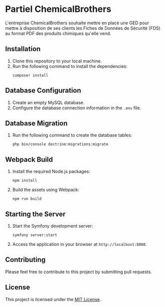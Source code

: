 # Partiel ChemicalBrothers

L'entreprise ChemicalBrothers souhaite mettre en place une GED pour mettre à disposition de ses clients les Fiches de Données de Sécurité (FDS) au format PDF des produits chimiques qu'elle vend.


## Installation

1. Clone this repository to your local machine.
2. Run the following command to install the dependencies:
    ```shell
    composer install
    ```

## Database Configuration

1. Create an empty MySQL database.
2. Configure the database connection information in the `.env` file.

## Database Migration

1. Run the following command to create the database tables:
    ```shell
    php bin/console doctrine:migrations:migrate
    ```

## Webpack Build

1. Install the required Node.js packages:
    ```shell
    npm install
    ```

2. Build the assets using Webpack:
    ```shell
    npm run build
    ```

## Starting the Server

1. Start the Symfony development server:
    ```shell
    symfony server:start
    ```

2. Access the application in your browser at `http://localhost:8000`.


## Contributing

Please feel free to contribute to this project by submitting pull requests.

## License

This project is licensed under the [MIT License](LICENSE).
